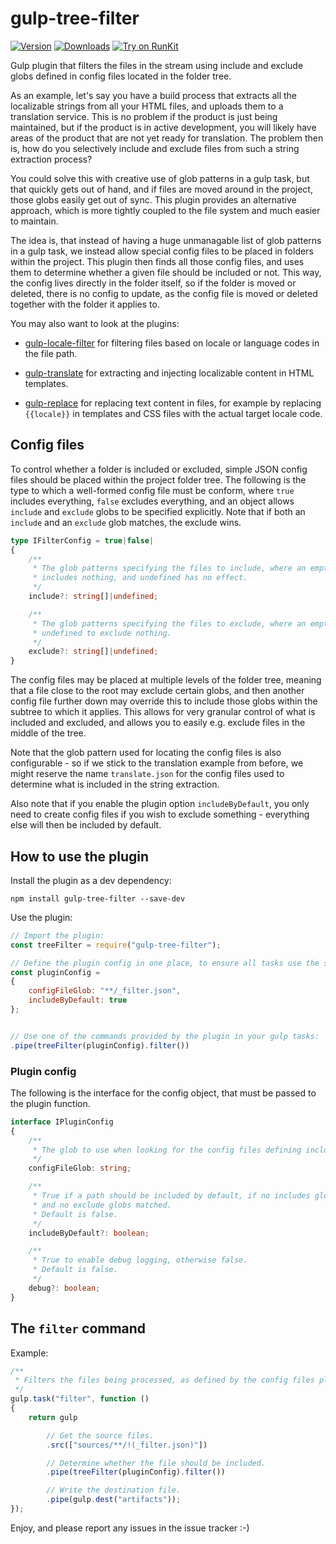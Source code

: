 ﻿gulp-tree-filter
===============

[![Version](https://img.shields.io/npm/v/gulp-tree-filter.svg)](https://www.npmjs.org/package/gulp-tree-filter)
[![Downloads](https://img.shields.io/npm/dm/gulp-tree-filter.svg)](https://www.npmjs.com/package/gulp-tree-filter)
[![Try on RunKit](https://badge.runkitcdn.com/gulp-tree-filter.svg)](https://runkit.com/npm/gulp-tree-filter)

Gulp plugin that filters the files in the stream using include and exclude globs defined in config files located in the folder tree.

As an example, let's say you have a build process that extracts all the localizable strings from all your HTML files, and uploads them to a translation service.
This is no problem if the product is just being maintained, but if the product is in active development, you will likely have areas of the product that are not yet ready for translation.
The problem then is, how do you selectively include and exclude files from such a string extraction process?

You could solve this with creative use of glob patterns in a gulp task, but that quickly gets out of hand, and if files are moved around in the project, those globs easily get out of sync.
This plugin provides an alternative approach, which is more tightly coupled to the file system and much easier to maintain.

The idea is, that instead of having a huge unmanagable list of glob patterns in a gulp task, we instead allow special config files to be placed in folders within the project.
This plugin then finds all those config files, and uses them to determine whether a given file should be included or not. This way, the config lives directly in the folder itself, so if
the folder is moved or deleted, there is no config to update, as the config file is moved or deleted together with the folder it applies to.

You may also want to look at the plugins:

* [gulp-locale-filter](https://www.npmjs.com/package/gulp-locale-filter) for filtering files based on locale or language codes in the file path.

* [gulp-translate](https://www.npmjs.com/package/gulp-translate) for extracting and injecting localizable content in HTML templates.

* [gulp-replace](https://www.npmjs.com/package/gulp-replace) for replacing text content in files, for example by replacing `{{locale}}` in templates and CSS files with the actual target locale code.

## Config files

To control whether a folder is included or excluded, simple JSON config files should be placed within the project folder tree.
The following is the type to which a well-formed config file must be conform, where `true` includes everything, `false` excludes everything, and an object allows `include` and `exclude`
globs to be specified explicitly. Note that if both an `include` and an `exclude` glob matches, the exclude wins.

```typescript
type IFilterConfig = true|false|
{
    /**
     * The glob patterns specifying the files to include, where an empty array
     * includes nothing, and undefined has no effect.
     */
    include?: string[]|undefined;

    /**
     * The glob patterns specifying the files to exclude, where an empty array or
     * undefined to exclude nothing.
     */
    exclude?: string[]|undefined;
}
```

The config files may be placed at multiple levels of the folder tree, meaning that a file close to the root may exclude certain globs, and then another config file further down may override
this to include those globs within the subtree to which it applies. This allows for very granular control of what is included and excluded, and allows you to easily e.g. exclude files in the
middle of the tree.

Note that the glob pattern used for locating the config files is also configurable - so if we stick to the translation example from before, we might reserve the name `translate.json` for
the config files used to determine what is included in the string extraction.

Also note that if you enable the plugin option `includeByDefault`, you only need to create config files if you wish to exclude something - everything else will then be included by default.

## How to use the plugin

Install the plugin as a dev dependency:

```
npm install gulp-tree-filter --save-dev
```

Use the plugin:

```javascript
// Import the plugin:
const treeFilter = require("gulp-tree-filter");

// Define the plugin config in one place, to ensure all tasks use the same config:
const pluginConfig =
{
    configFileGlob: "**/_filter.json",
    includeByDefault: true
};


// Use one of the commands provided by the plugin in your gulp tasks:
.pipe(treeFilter(pluginConfig).filter())
```

### Plugin config

The following is the interface for the config object, that must be passed to the plugin function.

```typescript
interface IPluginConfig
{
    /**
     * The glob to use when looking for the config files defining include and exclude globs.
     */
    configFileGlob: string;

    /**
     * True if a path should be included by default, if no includes globs are specified,
     * and no exclude globs matched.
     * Default is false.
     */
    includeByDefault?: boolean;

    /**
     * True to enable debug logging, otherwise false.
     * Default is false.
     */
    debug?: boolean;
}
```

## The `filter` command

Example:

```javascript
/**
 * Filters the files being processed, as defined by the config files placed within the folder tree.
 */
gulp.task("filter", function ()
{
    return gulp

        // Get the source files.
        .src(["sources/**/!(_filter.json)"])

        // Determine whether the file should be included.
        .pipe(treeFilter(pluginConfig).filter())

        // Write the destination file.
        .pipe(gulp.dest("artifacts"));
});
```

Enjoy, and please report any issues in the issue tracker :-)
